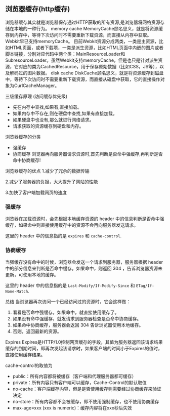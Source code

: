 ## 浏览器缓存(http缓存)

浏览器缓存其实就是浏览器保存通过HTTP获取的所有资源,是浏览器将网络资源存储在本地的一种行为。
memory cache
  MemoryCache顾名思义，就是将资源缓存到内存中，等待下次访问时不需要重新下载资源，而直接从内存中获取。Webkit早已支持memoryCache。
目前Webkit资源分成两类，一类是主资源，比如HTML页面，或者下载项，一类是派生资源，比如HTML页面中内嵌的图片或者脚本链接，分别对应代码中两个类：MainResourceLoader和SubresourceLoader。虽然Webkit支持memoryCache，但是也只是针对派生资源，它对应的类为CachedResource，用于保存原始数据（比如CSS，JS等），以及解码过的图片数据。
disk cache
  DiskCache顾名思义，就是将资源缓存到磁盘中，等待下次访问时不需要重新下载资源，而直接从磁盘中获取，它的直接操作对象为CurlCacheManager。

三级缓存原理 (访问缓存优先级)
* 先在内存中查找,如果有,直接加载。
* 如果内存中不存在,则在硬盘中查找,如果有直接加载。
* 如果硬盘中也没有,那么就进行网络请求。
* 请求获取的资源缓存到硬盘和内存。

浏览器缓存的分类
* 强缓存
* 协商缓存
浏览器再向服务器请求资源时,首先判断是否命中强缓存,再判断是否命中协商缓存!

浏览器缓存的优点
1.减少了冗余的数据传输

2.减少了服务器的负担，大大提升了网站的性能

3.加快了客户端加载网页的速度

### 强缓存
浏览器在加载资源时，会先根据本地缓存资源的 header 中的信息判断是否命中强缓存，如果命中则直接使用缓存中的资源不会再向服务器发送请求。

这里的 header 中的信息指的是 `expires` 和 `cache-control`.

### 协商缓存
当强缓存没有命中的时候，浏览器会发送一个请求到服务器，服务器根据 header 中的部分信息来判断是否命中缓存。如果命中，则返回 304 ，告诉浏览器资源未更新，可使用本地的缓存。

这里的 header 中的信息指的是 `Last-Modify/If-Modify-Since` 和 `ETag/If-None-Match`.

总结
当浏览器再次访问一个已经访问过的资源时，它会这样做：
1. 看看是否命中强缓存，如果命中，就直接使用缓存了。
2. 如果没有命中强缓存，就发请求到服务器检查是否命中协商缓存。
3. 如果命中协商缓存，服务器会返回 304 告诉浏览器使用本地缓存。
4. 否则，返回最新的资源。

Expires
Expires是HTTP/1.0控制网页缓存的字段，其值为服务器返回该请求结果缓存的到期时间，即再次发起该请求时，如果客户端的时间小于Expires的值时，直接使用缓存结果。

cache-control的取值为
* public：所有内容都将被缓存（客户端和代理服务器都可缓存）
* private：所有内容只有客户端可以缓存，Cache-Control的默认取值
* no-cache：客户端缓存内容，但是是否使用缓存则需要经过协商缓存来验证决定
* no-store：所有内容都不会被缓存，即不使用强制缓存，也不使用协商缓存
* max-age=xxx (xxx is numeric)：缓存内容将在xxx秒后失效
